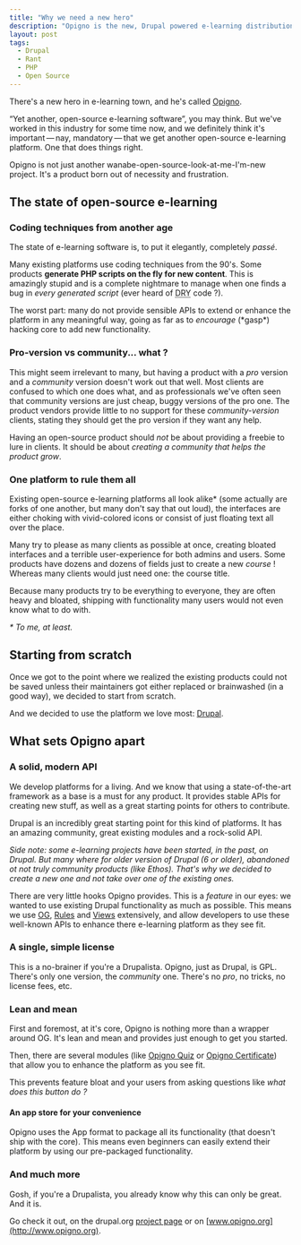 ```yaml
---
title: "Why we need a new hero"
description: "Opigno is the new, Drupal powered e-learning distribution. This discusses why Opigno is so necessary in this industry."
layout: post
tags:
  - Drupal
  - Rant
  - PHP
  - Open Source
---
```


There's a new hero in e-learning town, and he's called [Opigno](https://drupal.org/project/opigno).

&ldquo;Yet another, open-source e-learning software&rdquo;, you may think. But we've worked in this industry for some time now, and we definitely think it's important&thinsp;&mdash;&thinsp;nay, mandatory&thinsp;&mdash;&thinsp;that we get another open-source e-learning platform. One that does things right.

Opigno is not just another wanabe-open-source-look-at-me-I'm-new project. It's a product born out of necessity and frustration.

## The state of open-source e-learning

### Coding techniques from another age

The state of e-learning software is, to put it elegantly, completely *passé*.

Many existing platforms use coding techniques from the 90's. Some products **generate PHP scripts on the fly for new content**. This is amazingly stupid and is a complete nightmare to manage when one finds a bug in *every generated script* (ever heard of <abbr title="Don't Repeat Yourself">DRY</abbr> code ?).

The worst part: many do not provide sensible APIs to extend or enhance the platform in any meaningful way, going as far as to *encourage* (\*gasp\*) hacking core to add new functionality.

### Pro-version vs community... what ?

This might seem irrelevant to many, but having a product with a *pro* version and a *community* version doesn't work out that well. Most clients are confused to which one does what, and as professionals we've often seen that community versions are just cheap, buggy versions of the pro one. The product vendors provide little to no support for these *community-version* clients, stating they should get the pro version if they want any help.

Having an open-source product should *not* be about providing a freebie to lure in clients. It should be about *creating a community that helps the product grow*.

### One platform to rule them all

Existing open-source e-learning platforms all look alike\* (some actually are forks of one another, but many don't say that out loud), the interfaces are either choking with vivid-colored icons or consist of just floating text all over the place.

Many try to please as many clients as possible at once, creating bloated interfaces and a terrible user-experience for both admins and users. Some products have dozens and dozens of fields just to create a new *course* ! Whereas many clients would just need one: the course title.

Because many products try to be everything to everyone, they are often heavy and bloated, shipping with functionality many users would not even know what to do with.

*\* To me, at least.*

## Starting from scratch

Once we got to the point where we realized the existing products could not be saved unless their maintainers got either replaced or brainwashed (in a good way), we decided to start from scratch.

And we decided to use the platform we love most: [Drupal](https://drupal.org).

## What sets Opigno apart

### A solid, modern API

We develop platforms for a living. And we know that using a state-of-the-art framework as a base is a must for any product. It provides stable APIs for creating new stuff, as well as a great starting points for others to contribute.

Drupal is an incredibly great starting point for this kind of platforms. It has an amazing community, great existing modules and a rock-solid API.

*Side note: some e-learning projects have been started, in the past, on Drupal. But many where for older version of Drupal (6 or older), abandoned ot not truly community products (like Ethos). That's why we decided to create a new one and not take over one of the existing ones.*

There are very little hooks Opigno provides. This is a *feature* in our eyes: we wanted to use existing Drupal functionality as much as possible. This means we use [OG](https://drupal.org/project/og), [Rules](https://drupal.org/project/rules) and [Views](https://drupal.org/project/views) extensively, and allow developers to use these well-known APIs to enhance there e-learning platform as they see fit.

### A single, simple license

This is a no-brainer if you're a Drupalista. Opigno, just as Drupal, is GPL. There's only one version, the *community* one. There's no *pro*, no tricks, no license fees, etc.

### Lean and mean

First and foremost, at it's core, Opigno is nothing more than a wrapper around OG. It's lean and mean and provides just enough to get you started.

Then, there are several modules (like [Opigno Quiz](https://drupal.org/project/opigno_quiz_app) or [Opigno Certificate](https://drupal.org/project/opigno_certificate_app)) that allow you to enhance the platform as you see fit.

This prevents feature bloat and your users from asking questions like *what does this button do ?*

#### An app store for your convenience

Opigno uses the App format to package all its functionality (that doesn't ship with the core). This means even beginners can easily extend their platform by using our pre-packaged functionality.

### And much more

Gosh, if you're a Drupalista, you already know why this can only be great. And it is.

Go check it out, on the drupal.org [project page](https://drupal.org/project/opigno) or on [www.opigno.org](http://www.opigno.org).
